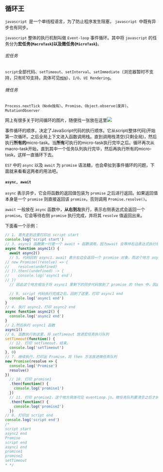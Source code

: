 ## 循环王

 `javascript `是一个单线程语言，为了防止程序发生阻塞， `javascript `中既有异步也有同步。

 `javascript` 整体的执行机制叫做 `Event-loop` 事件循环。其中将  `javascript` 的任务分为**宏任务(`MacroTask`)**以及**微任务(`MicroTask`)**。

###### 宏任务

`script`全部代码、`setTimeout`、`setInterval`、`setImmediate`（浏览器暂时不支持，只有IE10支持，具体可见[`MDN`](https://link.juejin.im?target=https%3A%2F%2Fdeveloper.mozilla.org%2Fzh-CN%2Fdocs%2FWeb%2FAPI%2FWindow%2FsetImmediate)）、`I/O`、`UI Rendering`。

###### 微任务

`Process.nextTick（Node独有）`、`Promise`、`Object.observe(废弃)`、`MutationObserver`

网上有很多关于时间循环的图片，随便找一张放在这里![](https://user-gold-cdn.xitu.io/2017/11/21/15fdcea13361a1ec?imageView2/0/w/1280/h/960/format/webp/ignore-error/1)

事件循环的顺序，决定了JavaScript代码的执行顺序。它从script(整体代码)开始第一次循环。之后全局上下文进入函数调用栈。直到调用栈清空(只剩全局)，然后执行**所有的**micro-task。当**所有**可执行的micro-task执行完毕之后。循环再次从macro-task开始，直到其中一个任务队列执行完毕，然后再执行所有的micro-task，这样一直循环下去。

`ES7` 中的 `async` 以及 `await` 为 `promise` 语法糖，也会牵扯到事件循环的问题，下面就来看看这两者的用法吧。

#### `async, await`

`async` 表示异步，它会将函数的返回值包装为 `promise` 之后进行返回。如果返回值本身是一个 `promise` 则直接返回该 `promise`，否则调用 `Promise.resolve()`。

`await` 一般放在 `async` 函数中，**从右到左**执行，表示右侧表达式会返回一个 `promise`。它会等待右侧 `promise` 执行完成，并将其 `resolve` 值返回出来。

下面看一个示例：

```javascript
// 1. 首先走到这里打印出 script start
console.log('script start')
// 3. async1 函数第一行是一个 await + 函数调用，因为await 会等待右边表达式执行结束，因此我们现在来执行 async2
async function async1() {
  await async2()
  // 5. 代码回到 async1，await 表示右边会返回一个 promise 对象，而这个地方 async 返回的是 undefined，则会调用 Promise.resolve() 将其包装为一个 promise 对象并返回。我自己理解，这里执行的逻辑是 
// new Promise((resolve) => {
//    resolve(undefined)
// }).then((undefined) -> {
//    console.log('async1 end')
// })
  // 因此这个地方相当于将 async1 里剩下的同步代码放到了 promise 的 then 中，因此会比下面 promise 中的 then 先执行。
    
  // 9. script 代码执行完成之后，回到了这里，打印 async1 end
  console.log('async1 end')
}
// 4. 执行 async2，打印 async2 end
async function async2() {
  console.log('async2 end') 
}
// 2.然后执行 async1 函数
async1()
// 6. 函数执行到这里，将 setTimeout 放进宏任务执行队列
setTimeout(function() {
  // 12. 打印 setTimeout，结束。
  console.log('setTimeout')
}, 0)
// 7. 继续执行，打印出 Promise，将 then 方法放进微任务队列
new Promise(resolve => {
  console.log('Promise')
  resolve()
})
  // 10. 打印 promise1
  .then(function() {
    console.log('promise1')
  })
  // 11. 打印 promise2，这个地方具体可见 eventLoop.js。微任务队列要清空之后才执行宏任务，因此哪怕我实在微任务中生成了微任务，也要一直执行下去直到队列清空
  .then(function() {
    console.log('promise2')
  })
// 8. 打印出 script end
console.log('script end')
/*
script start
async2 end
Promise
script end
async1 end
promise1
promise2
setTimeout
* */
```


